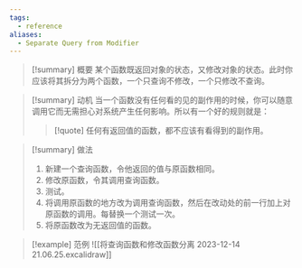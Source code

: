 ```yaml
---
tags:
  - reference
aliases:
  - Separate Query from Modifier
---
```

> [!summary] 概要
> 某个函数既返回对象的状态，又修改对象的状态。此时你应该将其拆分为两个函数，一个只查询不修改，一个只修改不查询。

> [!summary] 动机
> 当一个函数没有任何看的见的副作用的时候，你可以随意调用它而无需担心对系统产生任何影响。所以有一个好的规则就是：
> > [!quote]
> > 任何有返回值的函数，都不应该有看得到的副作用。

> [!summary] 做法
> 1. 新建一个查询函数，令他返回的值与原函数相同。
> 2. 修改原函数，令其调用查询函数。
> 3. 测试。
> 4. 将调用原函数的地方改为调用查询函数，然后在改动处的前一行加上对原函数的调用。每替换一个测试一次。
> 5. 将原函数改为无返回值的函数。

> [!example] 范例
> ![[将查询函数和修改函数分离 2023-12-14 21.06.25.excalidraw]]